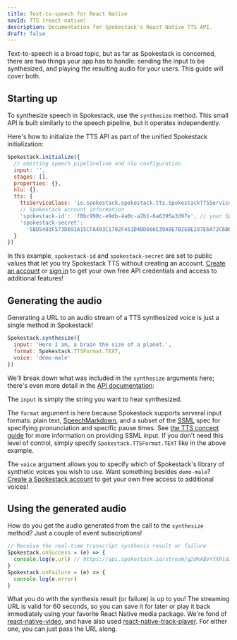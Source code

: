 ```yaml
---
title: Text-to-speech for React Native
navId: TTS (react-native)
description: Documentation for Spokestack's React Native TTS API.
draft: false
---
```


Text-to-speech is a broad topic, but as far as Spokestack is concerned, there are two things your app has to handle: sending the input to be synthesized, and playing the resulting audio for your users. This guide will cover both.

## Starting up

To synthesize speech in Spokestack, use the `synthesize` method. This small API is built similarly to the speech pipeline, but it operates independently.

Here's how to initialize the TTS API as part of the unified Spokestack initialization:

```javascript
Spokestack.initialize({
  // omitting speech pipelineline and nlu configuration
  input: '',
  stages: [],
  properties: {},
  nlu: {},
  tts: {
    ttsServiceClass: 'io.spokestack.spokestack.tts.SpokestackTTSService',
    // Spokestack account information
    'spokestack-id': 'f0bc990c-e9db-4a0c-a2b1-6a6395a3d97e', // your Spokestack API ID
    'spokestack-secret':
      '5BD5483F573D691A15CFA493C1782F451D4BD666E39A9E7B2EBE287E6A72C6B6' // your Spokestack API secret
  }
})
```

In this example, `spokestack-id` and `spokestack-secret` are set to public values that let you try Spokestack TTS without creating an account. [Create an account](/create) or [sign in](/login) to get your own free API credentials and access to additional features!

## Generating the audio

Generating a URL to an audio stream of a TTS synthesized voice is just a single method in Spokestack!

```javascript
Spokestack.synthesize({
  input: 'Here I am, a brain the size of a planet.',
  format: Spokestack.TTSFormat.TEXT,
  voice: 'demo-male'
})
```

We'll break down what was included in the `synthesize` arguments here; there's even more detail in the [API documentation](https://github.com/spokestack/react-native-spokestack#methods):

The `input` is simply the string you want to hear synthesized.

The `format` argument is here because Spokestack supports serveral input formats: plain text, [SpeechMarkdown](https://www.speechmarkdown.org/), and a subset of the [SSML](https://www.w3.org/TR/speech-synthesis11) spec for specifying pronunciation and specific pause times. See [the TTS concept guide](/docs/Concepts/tts) for more information on providing SSML input. If you don't need this level of control, simply specify `Spokestack.TTSFormat.TEXT` like in the above example.

The `voice` argument allows you to specify which of Spokestack's library of synthetic voices you wish to use. Want something besides `demo-male`? [Create a Spokestack account](/create) to get your own free access to additional voices!

## Using the generated audio

How do you get the audio generated from the call to the `synthesize` method? Just a couple of event subscriptions!

```javascript
// Receive the real-time transcript synthesis result or failure
Spokestack.onSuccess = (e) => {
  console.log(e.url) // https://api.spokestack.io/stream/g2dkABVnYXRld2F5QDE3Mi4yNy4xMi4yNDQAACeUAAAAAgE
}
Spokestack.onFailure = (e) => {
  console.log(e.error)
}
```

What you do with the synthesis result (or failure) is up to you! The streaming URL is valid for 60 seconds, so you can save it for later or play it back immediately using your favorite React Native media package. We're fond of [react-native-video](https://github.com/react-native-community/react-native-video), and have also used [react-native-track-player](https://github.com/react-native-kit/react-native-track-player). For either one, you can just pass the URL along.

